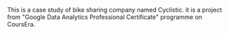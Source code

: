 This is a case study of bike sharing company named Cyclistic. it is a project from "Google Data Analytics Professional Certificate" programme on CoursEra.
